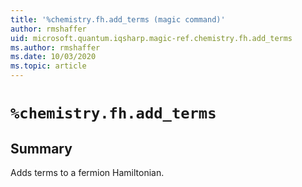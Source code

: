 ```yaml
---
title: '%chemistry.fh.add_terms (magic command)'
author: rmshaffer
uid: microsoft.quantum.iqsharp.magic-ref.chemistry.fh.add_terms
ms.author: rmshaffer
ms.date: 10/03/2020
ms.topic: article
---
```


<!--
    NB: This file has been automatically generated from Microsoft.Quantum.Chemistry.Jupyter.dll,
        please do not manually edit it.

    [DEBUG] JSON source:
        {"Name": "%chemistry.fh.add_terms", "Documentation": {"Summary": "Adds terms to a fermion Hamiltonian.", "Full": null, "Description": null, "Remarks": null, "Examples": null, "SeeAlso": null}, "AssemblyName": "Microsoft.Quantum.Chemistry.Jupyter"}
-->

# `%chemistry.fh.add_terms`

## Summary

Adds terms to a fermion Hamiltonian.
